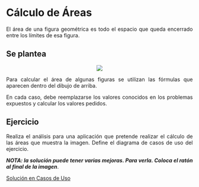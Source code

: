 <div align="justify">

# Cálculo de Áreas

  El área de una figura geométrica es todo el espacio que queda encerrado entre los límites de esa figura.

## Se plantea

<div align="center">
  <img src="https://www.profesorenlinea.cl/geometriaimagen/areas01.gif" >
</div>

  Para calcular el área de algunas figuras se utilizan las fórmulas que aparecen dentro del dibujo de arriba.

  En cada caso, debe reemplazarse los valores conocidos en los problemas expuestos y calcular los valores pedidos.


## Ejercicio  

  Realiza el análisis para una aplicación que pretende realizar el cálculo de las áreas que muestra la imagen. Define el diagrama de casos de uso del ejercicio.

  ___NOTA: la solución puede tener varias mejoras. Para verla. Coloca el ratón al final de la imagen___.

  [Solución en Casos de Uso](https://viewer.diagrams.net/?tags=%7B%7D&highlight=0000ff&edit=_blank&layers=1&nav=1&title=Caso-Uso-Area.drawio#R7V1bc5s6EP41fqwHkBDoMXXanjPTzuQ0PXPaR2xkmym2XIxz6a8%2Fko1sdIlNMPc0DwmIi2C%2F%2FVa7Ky0Zgcnq6VMSbJZfaEjikWOFTyNwO3IcDBH7zRueDw3IsQ8NiyQKD025hvvoN8karax1F4VkK52YUhqn0UZunNH1msxSqS1IEvoonzansdzrJlgQreF%2BFsR6639RmC4Prb7jndr%2FItFiKXq2ET4cWQXi5OxNtssgpI%2B5JvBhBCYJpelha%2FU0ITGXnZDL4bqPLxw9PlhC1mmRC6YfLfpj8ffnyLLvvc1XSH99%2BfgOOofbPATxLnvj7GnTZyGCRUJ3G7237AEeSJKSJxMWwVTc4fS6TE0IXZE0eWbnZVfBTECZhnjZ7uNJ3C7O2pY5UUPHzWDOIF4c73ySAtvIBGEWim9H6eOcvp%2BvnubffsWf%2F3n4FLzDmkz%2B3e6CJKIjB8Ws9%2FfThG0t%2BJYmLIbyhm%2FuVvHNLKUJO2eZrlj3tzbb5MKKmHJ9DqYkvqPbKI3omh2b0jSlq9wJN3G04AdSumGtQbY3Y8InybHbPBrn0VUx0rHIhG8DXfrAIHxk1SR7wftzCilknOwJb5KvLL45Xaf32eX8rMdllJL7TTDjDY%2FMbJlEPI%2FieEJjjuDtmq5JLVIXR22ZArargQBNFAB%2BbTBADYZJEM92ccBU37pJSMD%2BTHZBmDCj9iJArCNmp4mM0TZN6M%2BjMQVl8dmQJGLvyrdFP3enJgm%2BkQPm87kzmx17zx0J0RS5qFZ0PRldqFPsqACSgasNXN3AHS2bMGxj9iMaWSfTFw0eE0JqAljhjoFOGqQqe1dRGPJujArBBqV1SPhrWrWCh10JPGAwkMhEzQrAM74C0LC7I2HEWXkbpHTbAy6GLvFDaOKi70wBqpWLEMhw%2BgYumsa7KrhofAVXg%2FMrYfL9vbezk9EEjG5sbnf7YGRbBRaqQyjWkXWaRNYvMIJ%2B5R7MHuP1oh8Yd2kgPeLZxEhqfAd9INUx%2FpZEfyAuDTE20LhRiA0BiYHHdDWlUUj%2BoPsqdI3Db7Po2hq6GoZkHd7wTBKXeRxst9FMhlH2RJnMkufv%2BZ0ffGfsit3bp%2FzB2%2BdyHmwaJAty7sTMTyShlN%2FSoUlIHKTRg5zuMsk5u%2FSORuwBj5A6WIZUjUi3dJfMSHZRPjul3AcCPMbYt1zM1cKDAMl2wEJj4Ho%2BgsBDDsKWkvs5iEPrZq8Tx5e9Qk1MaTIUrDgfsxApvxetZ%2FGOW4OscSGdYo6jOFD7tBDXKLJlHuAhfWbJylY8aCqoUPbZpF0hdhdWoeuoqqckWqIqeYrS79kd%2BXbuKrZ3uojvlKT3gTaXvcvOmAFfdb%2FL2gFkjS1wsgNQti7u2G%2FRCujB2mCsAOyLFfC6YgWqHrDdlpgKwRjBkmSF%2BAxZWQjOhvQcW5Ve6marHoAPhq1eT9jq6MHTtWwtMfY2xPD8mH12UqU7pgDLhAXXmALFrHiKA1Az2x1TIDcMtgsSdZ%2Ft%2BtxEVWPzO%2BYV2q5MX%2BDX4Kfv75BLn9TivOOu2QHvPHcLGwEXnfMH%2FFZjeMcUPw7EQoC%2BWAhUm4XoYQwvMp2dsQNYsQOlk3norB3A7doBUwQ5EDuA%2BmIHTCtQ3qwdKOoOtJTSP6rP1TGB1WxMAEzR50CYjnvCdGDKmQ4iX9dSZh2oJCrNRrthNpp8v2GwUSh599loyol2aNwFys%2F5UJ3tVBipnysFyBuDs6m9i9YgX9VgWOgg2q40GtpiuLI2w7rgCtRtMzrjJzagWOfmeTuqV2oZSFG9spVBreFkMTQ5hm9KrXCn1aps3sG%2BsBipbrXq62KyytRKuJQd1StckblyRPhVvWKZvQtdse6jbUpWwQjcjNQ6AYvv%2BfZ%2BZaqifQMv1gGKuwKwXkhnLO%2BorVoH6pMO3a8lfamy90W5K8t6kQs0sddVRGqWeoGkQ3eKSF8tbnUZtevo8kaWSc2rqBc1S1wP7odloV4NErTlWQ9s6SA1bIv0iY%2B3V9P7ahxVJ8JFBhwbrVmAxoVtAyvffT1OSKnsNAxCjRbqQj130btK3YD4cyPD0Mwn03k1yCHFa0Omsr5mi3L1%2FECPq3JbAdGziw53fl0g6kHTmy3AvXrUQ7DtUc91CsD5Nmptr0bTE%2FFQe2jqS0XfXlXt1Tj6ppiiURw9faTU0BrYhGKG2sVVPSL1czFpKuKyi0lTc7bFFP2fy6kWT5%2Bqn6VCHpBvUXgaUXlkDyo3qjkx73U4MV%2B5Ogm%2Fp%2Fvq5JdUp2Pf4pFxw%2BqkuyIDVienJ%2BrkWWXVCSl6qd6obnWqr2ymg%2BpUdNlc6%2BpkV2SdPMGgptRJn3L6RLZ8cmjvW7%2Bceu%2BeV13qg2JXZ%2BqPbo7kVSNdyerzqjuzaLaa5fFFrYhX2GUuun7l2gUEahqk7OJbLcfZ8FJ4b7iLb72%2BLL71Or74tnVWi4Gzbla7Iud89BzhWKlBK8xrNaZRHY%2B6eW38lO8weO33hNd%2B9TmwKvl5kXaCn3XTDqhhu1%2BadlCIWNxKncWtmXb%2BcL82IbS5%2B7SrPgvT6rdlig6nbud4rTrJrj8WOe1XE1sdT3GzxeG%2BKRczEGI7fSF29R96vIrYY2A5MrmxBy552MU%2BI1OY86BrnFeX%2FNp26bHcYwIF2IYA2Q4GNpa%2F%2FMqdc8vxXOgD2%2FZdsSj8gj1gyhE8507b8BO2tViM4X4UUhCx%2Bxaj%2Bs%2FK9MMVcLpmFhxlEaat3KK4g69O7hRz8Bvk%2FXA%2FI%2BO3%2FxkZtnv6z3gHyE7%2FXhB8%2BB8%3D)








  </details>

<div>
